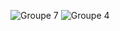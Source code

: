 
![Groupe 7](https://github.com/user-attachments/assets/34b98e5a-ccf7-4d0e-83bf-2025e4a945a2)
![Groupe 4](https://github.com/user-attachments/assets/4f187859-ec31-439b-9a55-2c2b6d282262)
